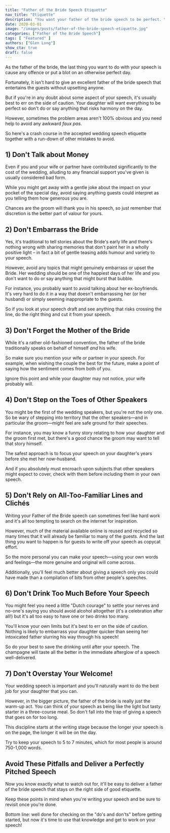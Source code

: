 ```yaml
---
title: "Father of the Bride Speech Etiquette"
nav_title: "Etiquette"
description: "You want your father of the bride speech to be perfect. You can use these guidelines to help you avoid any awkward slip-ups."
date: 2020-03-01
image: "/images/posts/father-of-the-bride-speech-etiquette.jpg"
categories: ["Father of the Bride Speech"]
tags: [ "Featured" ]
authors: ["Glen Long"]
show_cta: true
draft: false
---
```

As the father of the bride, the last thing you want to do with your speech is cause any offence or put a blot on an otherwise perfect day.

Fortunately, it isn't hard to give an excellent father of the bride speech that entertains the guests without upsetting anyone.

But if you're in any doubt about some aspect of your speech, it's usually best to err on the side of caution. Your daughter will want everything to be perfect so don't do or say anything that risks harmony on the day.

However, sometimes the problem areas aren't 100% obvious and you need help to avoid any awkward *faux pas*.

So here's a crash course in the accepted wedding speech etiquette together with a run-down of other mistakes to avoid.

## 1) Don't Talk about Money

Even if you and your wife or partner have contributed significantly to the cost of the wedding, alluding to any financial support you've given is usually considered bad form.

While you might get away with a gentle joke about the impact on your pocket of the special day, avoid saying anything guests could interpret as you telling them how generous you are.

Chances are the groom will thank you in his speech, so just remember that discretion is the better part of valour for yours.

## 2) Don't Embarrass the Bride

Yes, it's traditional to tell stories about the Bride's early life and there's nothing wrong with sharing memories that don't paint her in a wholly positive light – in fact a bit of gentle teasing adds humour and variety to your speech.

However, avoid any topics that might genuinely embarrass or upset the Bride. Her wedding should be one of the happiest days of her life and you don't want to do or say anything that might burst that bubble.

For instance, you probably want to avoid talking about her ex-boyfriends. It's very hard to do it in a way that doesn't embarrassing her (or her husband) or simply seeming inappropriate to the guests.

So if you look at your speech draft and see anything that risks crossing the line, do the right thing and cut it from your speech.

## 3) Don't Forget the Mother of the Bride

While it's a rather old-fashioned convention, the father of the bride traditionally speaks on behalf of himself *and* his wife.

So make sure you mention your wife or partner in your speech. For example, when wishing the couple the best for the future, make a point of saying how the sentiment comes from both of you.

Ignore this point and while your daughter may not notice, your wife probably will.

## 4) Don't Step on the Toes of Other Speakers

You might be the first of the wedding speakers, but you're not the only one. So be wary of stepping into territory that the other speakers—and in particular the groom—might feel are safe ground for their speeches.

For instance, you may know a funny story relating to how your daughter and the groom first met, but there's a good chance the groom may want to tell that story himself.

The safest approach is to focus your speech on your daughter's years before she met her now-husband.

And if you absolutely must encroach upon subjects that other speakers might expect to cover, check with them before including them in your own speech.

## 5) Don't Rely on All-Too-Familiar Lines and Clichés

Writing your Father of the Bride speech can sometimes feel like hard work and it's all too tempting to search on the internet for inspiration.

However, much of the material available online is reused and recycled so many times that it will already be familiar to many of the guests. And the last thing you want to happen is for guests to write off your speech as copycat effort.

So the more personal you can make your speech—using your own words and feelings—the more genuine and original will come across.

Additionally, you'll feel much better about giving a speech only you could have made than a compilation of bits from other people's speeches.

## 6) Don't Drink Too Much Before Your Speech

You might feel you need a little "Dutch courage" to settle your nerves and no-one's saying you should avoid alcohol altogether (it's a celebration after all!) but it's all too easy to have one or two drinks too many.

You'll know your own limits but it's best to err on the side of caution. Nothing is likely to embarrass your daughter quicker than seeing her intoxicated father slurring his way through his speech!

So do your best to save the drinking until after your speech. The champagne will taste all the better in the immediate afterglow of a speech well-delivered.

## 7) Don't Overstay Your Welcome!

Your wedding speech is important and you'll naturally want to do the best job for your daughter that you can.

However, in the bigger picture, the father of the bride is really just the warm-up act. You can think of your speech as being like the light but tasty starter in a three-course meal. So don't fall into the trap of giving a speech that goes on for too long.

This discipline starts at the writing stage because the longer your speech is on the page, the longer it will be on the day.

Try to keep your speech to 5 to 7 minutes, which for most people is around 750-1,000 words.

## Avoid These Pitfalls and Deliver a Perfectly Pitched Speech

Now you know exactly what to watch out for, it'll be easy to deliver a father of the bride speech that stays on the right side of good etiquette.

Keep these points in mind when you're writing your speech and be sure to revisit once you're done.

Bottom line: well done for checking on the "do's and don'ts" before getting started, but now it's time to use that knowledge and get to work on your speech!